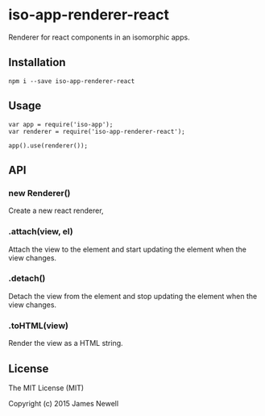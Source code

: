 # iso-app-renderer-react

Renderer for react components in an isomorphic apps.

## Installation

    npm i --save iso-app-renderer-react

## Usage

    var app = require('iso-app');
    var renderer = require('iso-app-renderer-react');

    app().use(renderer());

## API

### new Renderer()

Create a new react renderer,

### .attach(view, el)

Attach the view to the element and start updating the element when the view changes.

### .detach()

Detach the view from the element and stop updating the element when the view changes.

### .toHTML(view)

Render the view as a HTML string.

## License

The MIT License (MIT)

Copyright (c) 2015 James Newell